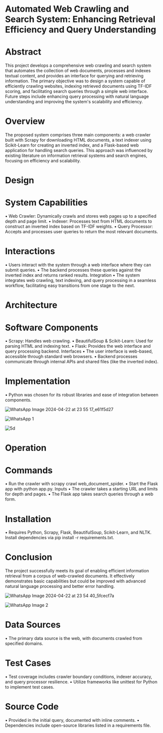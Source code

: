 # Automated Web Crawling and Search System: Enhancing Retrieval Efficiency and Query Understanding

# Abstract

This project develops a comprehensive web crawling and search system that automates the collection of web documents, processes and indexes textual content, and provides an interface for querying and retrieving information. The primary objective was to design a system capable of efficiently crawling websites, indexing retrieved documents using TF-IDF scoring, and facilitating search queries through a simple web interface. Future steps include enhancing query processing with natural language understanding and improving the system's scalability and efficiency.

# Overview

The proposed system comprises three main components: a web crawler built with Scrapy for downloading HTML documents, a text indexer using Scikit-Learn for creating an inverted index, and a Flask-based web application for handling search queries. This approach was influenced by existing literature on information retrieval systems and search engines, focusing on efficiency and scalability.


# Design

# System Capabilities

•	Web Crawler: Dynamically crawls and stores web pages up to a specified depth and page limit.
•	Indexer: Processes text from HTML documents to construct an inverted index based on TF-IDF weights.
•	Query Processor: Accepts and processes user queries to return the most relevant documents.

# Interactions

•	Users interact with the system through a web interface where they can submit queries.
•	The backend processes these queries against the inverted index and returns ranked results.
Integration
•	The system integrates web crawling, text indexing, and query processing in a seamless workflow, facilitating easy transitions from one stage to the next.



# Architecture

# Software Components

•	Scrapy: Handles web crawling.
•	BeautifulSoup & Scikit-Learn: Used for parsing HTML and indexing text.
•	Flask: Provides the web interface and query processing backend.
Interfaces
•	The user interface is web-based, accessible through standard web browsers.
•	Backend processes communicate through internal APIs and shared files (like the inverted index).


# Implementation

•	Python was chosen for its robust libraries and ease of integration between components.

![WhatsApp Image 2024-04-22 at 23 55 17_e61f5d27](https://github.com/varunkhareedu/IR-Project/assets/70313728/d7eab204-bf31-41b2-90e8-012caf274c33)

![WhatsApp 1](https://github.com/varunkhareedu/IR-Project/assets/70313728/618a6c91-fa8a-4e61-9786-717ca4656fcf)

![5d](https://github.com/varunkhareedu/IR-Project/assets/70313728/d66f9557-9ad2-4213-8564-8c604f2bb212)



# Operation

# Commands

•	Run the crawler with scrapy crawl web_document_spider.
•	Start the Flask app with python app.py.
Inputs
•	The crawler takes a starting URL and limits for depth and pages.
•	The Flask app takes search queries through a web form.



# Installation

•	Requires Python, Scrapy, Flask, BeautifulSoup, Scikit-Learn, and NLTK. Install dependencies via pip install -r requirements.txt.


# Conclusion

The project successfully meets its goal of enabling efficient information retrieval from a corpus of web-crawled documents. It effectively demonstrates basic capabilities but could be improved with advanced natural language processing and better error handling.




![WhatsApp Image 2024-04-22 at 23 54 40_5fcecf7a](https://github.com/varunkhareedu/IR-Project/assets/70313728/d8adb751-2b80-4c5b-97b9-c49ddf8d5b40)

![WhatsApp Image 2 ](https://github.com/varunkhareedu/IR-Project/assets/70313728/4a1f8f38-a734-454a-a3a8-16f1bc18802e)

# Data Sources

•	The primary data source is the web, with documents crawled from specified domains.


# Test Cases

•	Test coverage includes crawler boundary conditions, indexer accuracy, and query processor resilience.
•	Utilize frameworks like unittest for Python to implement test cases.


# Source Code

•	Provided in the initial query, documented with inline comments.
•	Dependencies include open-source libraries listed in a requirements file.

